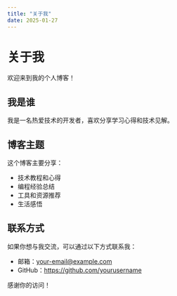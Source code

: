 ```yaml
---
title: "关于我"
date: 2025-01-27
---
```


# 关于我

欢迎来到我的个人博客！

## 我是谁

我是一名热爱技术的开发者，喜欢分享学习心得和技术见解。

## 博客主题

这个博客主要分享：

- 技术教程和心得
- 编程经验总结  
- 工具和资源推荐
- 生活感悟

## 联系方式

如果你想与我交流，可以通过以下方式联系我：

- 邮箱：your-email@example.com
- GitHub：https://github.com/yourusername

感谢你的访问！